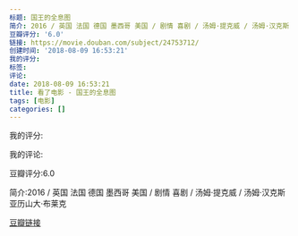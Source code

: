 ```yaml
---
标题: 国王的全息图
简介: 2016 / 英国 法国 德国 墨西哥 美国 / 剧情 喜剧 / 汤姆·提克威 / 汤姆·汉克斯 亚历山大·布莱克
豆瓣评分: '6.0'
链接: https://movie.douban.com/subject/24753712/
创建时间: '2018-08-09 16:53:21'
我的评分:
标签:
评论:
date: 2018-08-09 16:53:21
title: 看了电影 - 国王的全息图
tags: [电影]
categories: []
---
```


我的评分:

我的评论:

豆瓣评分:6.0

简介:2016 / 英国 法国 德国 墨西哥 美国 / 剧情 喜剧 / 汤姆·提克威 / 汤姆·汉克斯 亚历山大·布莱克

[豆瓣链接](https://movie.douban.com/subject/24753712/)

